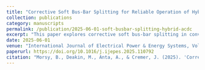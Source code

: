 ```yaml
---
title: "Corrective Soft Bus-Bar Splitting for Reliable Operation of Hybrid AC/DC Grids"
collection: publications
category: manuscripts
permalink: /publication/2025-06-01-soft-busbar-splitting-hybrid-acdc
excerpt: "This paper explores corrective soft bus-bar splitting in converter substations with modular architectures to enhance flexibility in hybrid AC/DC grids. Using a column-and-constraint generation algorithm, the proposed approach optimizes topology under N-1 constraints, demonstrating improved security and reduced redispatch costs."
date: 2025-06-01
venue: "International Journal of Electrical Power & Energy Systems, Volume 169"
paperurl: https://doi.org/10.1016/j.ijepes.2025.110792
citation: "Morsy, B., Deakin, M., Anta, A., & Cremer, J. (2025). 'Corrective Soft Bus-Bar Splitting for Reliable Operation of Hybrid AC/DC Grids.' International Journal of Electrical Power & Energy Systems, 169, 110792."
---
```

